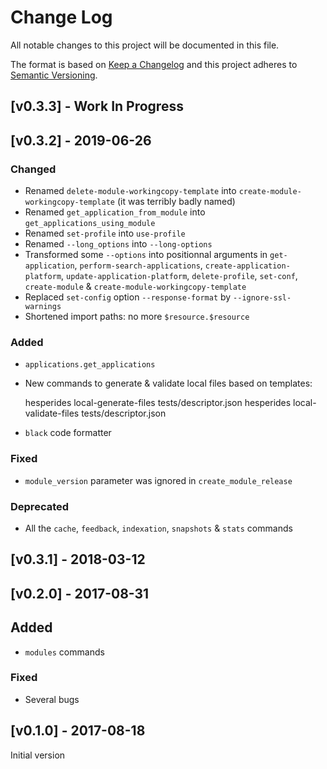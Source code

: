 # Change Log
All notable changes to this project will be documented in this file.

The format is based on [Keep a Changelog](http://keepachangelog.com/)
and this project adheres to [Semantic Versioning](http://semver.org/).


## [v0.3.3] - Work In Progress


## [v0.3.2] - 2019-06-26
### Changed
- Renamed `delete-module-workingcopy-template` into `create-module-workingcopy-template` (it was terribly badly named)
- Renamed `get_application_from_module` into `get_applications_using_module`
- Renamed `set-profile` into `use-profile`
- Renamed `--long_options` into `--long-options`
- Transformed some `--options` into positionnal arguments in `get-application`, `perform-search-applications`,
`create-application-platform`, `update-application-platform`, `delete-profile`, `set-conf`, `create-module` & `create-module-workingcopy-template`
- Replaced `set-config` option `--response-format` by `--ignore-ssl-warnings`
- Shortened import paths: no more `$resource.$resource`

### Added
- `applications.get_applications`
- New commands to generate & validate local files based on templates:

    hesperides local-generate-files tests/descriptor.json
    hesperides local-validate-files tests/descriptor.json

- `black` code formatter

### Fixed
- `module_version` parameter was ignored in `create_module_release`

### Deprecated
- All the `cache`, `feedback`, `indexation`, `snapshots` & `stats` commands


## [v0.3.1] - 2018-03-12


## [v0.2.0] - 2017-08-31
## Added
- `modules` commands

### Fixed
- Several bugs


## [v0.1.0] - 2017-08-18
Initial version
